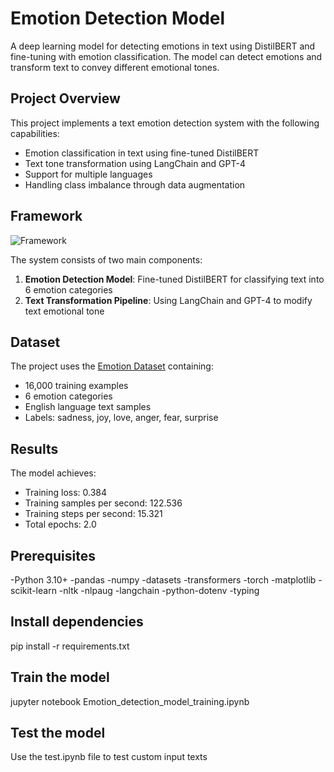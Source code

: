 # Emotion Detection Model

A deep learning model for detecting emotions in text using DistilBERT and fine-tuning with emotion classification. The model can detect emotions and transform text to convey different emotional tones.

## Project Overview
This project implements a text emotion detection system with the following capabilities:
- Emotion classification in text using fine-tuned DistilBERT
- Text tone transformation using LangChain and GPT-4
- Support for multiple languages
- Handling class imbalance through data augmentation

## Framework
![Framework](framework.png)

The system consists of two main components:
1. **Emotion Detection Model**: Fine-tuned DistilBERT for classifying text into 6 emotion categories
2. **Text Transformation Pipeline**: Using LangChain and GPT-4 to modify text emotional tone

## Dataset
The project uses the [Emotion Dataset](https://huggingface.co/datasets/dair-ai/emotion) containing:
- 16,000 training examples
- 6 emotion categories
- English language text samples
- Labels: sadness, joy, love, anger, fear, surprise

## Results
The model achieves:
- Training loss: 0.384
- Training samples per second: 122.536
- Training steps per second: 15.321
- Total epochs: 2.0

## Prerequisites
-Python 3.10+ 
-pandas 
-numpy 
-datasets 
-transformers 
-torch 
-matplotlib 
-scikit-learn 
-nltk 
-nlpaug 
-langchain 
-python-dotenv 
-typing

## Install dependencies
pip install -r requirements.txt

## Train the model
jupyter notebook Emotion_detection_model_training.ipynb

## Test the model
Use the test.ipynb file to test custom input texts

